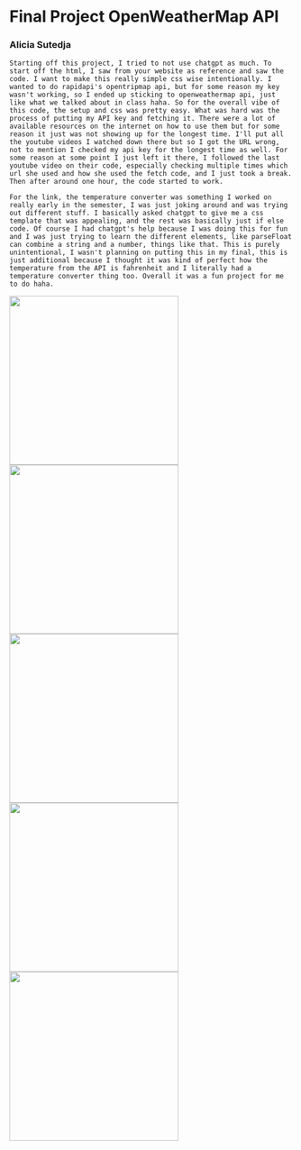 # Final Project OpenWeatherMap API

### Alicia Sutedja

`Starting off this project, I tried to not use chatgpt as much. To start off the html, I saw from your website as reference and saw the code. I want to make this really simple css wise intentionally. I wanted to do rapidapi's opentripmap api, but for some reason my key wasn't working, so I ended up sticking to openweathermap api, just like what we talked about in class haha. So for the overall vibe of this code, the setup and css was pretty easy. What was hard was the process of putting my API key and fetching it. There were a lot of available resources on the internet on how to use them but for some reason it just was not showing up for the longest time. I'll put all the youtube videos I watched down there but so I got the URL wrong, not to mention I checked my api key for the longest time as well. For some reason at some point I just left it there, I followed the last youtube video on their code, especially checking multiple times which url she used and how she used the fetch code, and I just took a break. Then after around one hour, the code started to work.`

`For the link, the temperature converter was something I worked on really early in the semester, I was just joking around and was trying out different stuff. I basically asked chatgpt to give me a css template that was appealing, and the rest was basically just if else code. Of course I had chatgpt's help because I was doing this for fun and I was just trying to learn the different elements, like parseFloat can combine a string and a number, things like that. This is purely unintentional, I wasn't planning on putting this in my final, this is just additional because I thought it was kind of perfect how the temperature from the API is fahrenheit and I literally had a temperature converter thing too. Overall it was a fun project for me to do haha.`

<img src="" style="width:300px; height:auto;" />
<img src="" style="width:300px; height:auto;" />
<img src="" style="width:300px; height:auto;" />
<img src="" style="width:300px; height:auto;" />
<img src="" style="width:300px; height:auto;" />